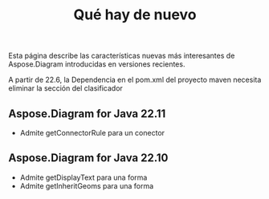 ﻿---
title: Qué hay de nuevo
linktitle: Qué hay de nuevo
type: docs
weight: 5
url: /es/java/whatsnew/
description: Aspose.Diagram for Java expands and enhances daily. On this page, you can learn about the huge and most interesting features of the product
---
Esta página describe las características nuevas más interesantes de Aspose.Diagram introducidas en versiones recientes.

A partir de 22.6, la Dependencia en el pom.xml del proyecto maven necesita eliminar la sección del clasificador

## Aspose.Diagram for Java 22.11

* Admite getConnectorRule para un conector

## Aspose.Diagram for Java 22.10

* Admite getDisplayText para una forma
* Admite getInheritGeoms para una forma


